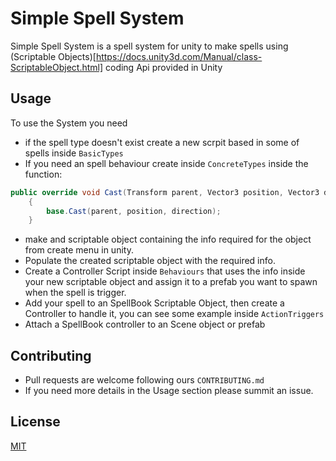 # Simple Spell System 

Simple Spell System is a spell system for unity to make spells using (Scriptable Objects)[https://docs.unity3d.com/Manual/class-ScriptableObject.html] coding Api provided in Unity

## Usage

To use the System you need

- if the spell type doesn't exist create a new scrpit based in some of spells inside `BasicTypes`
- If you need an spell behaviour create inside `ConcreteTypes` inside the function:
```csharp
public override void Cast(Transform parent, Vector3 position, Vector3 direction)
    {
        base.Cast(parent, position, direction);
    }
```
- make and scriptable object containing the info required for the object from create menu in unity.
- Populate the created scriptable object with the required info.
- Create a Controller Script inside `Behaviours` that uses the info inside your new scriptable object and assign it to a prefab you want to spawn when the spell is trigger.
- Add your spell to an SpellBook Scriptable Object, then create a Controller to handle it, you can see some example inside `ActionTriggers`
- Attach a SpellBook controller to an Scene object or prefab

## Contributing
- Pull requests are welcome following ours `CONTRIBUTING.md`
- If you need more details in the Usage section please summit an issue.

## License
[MIT](https://choosealicense.com/licenses/mit/)